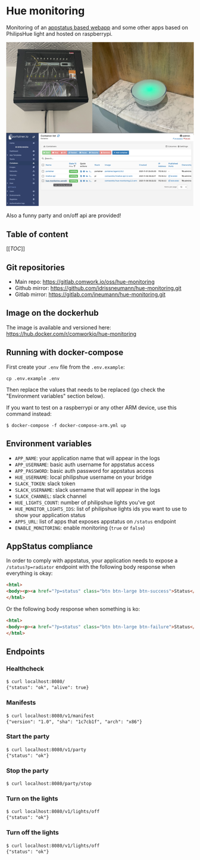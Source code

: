 # Hue monitoring

Monitoring of an [appstatus based webapp](https://github.com/appstatus/appstatus) and some other apps based on PhilipsHue light and hosted on raspberrypi.

![hue-monitoring](./img/hue-monitoring.jpeg)

Also a funny party and on/off api are provided!

## Table of content

[[_TOC_]]

## Git repositories

* Main repo: https://gitlab.comwork.io/oss/hue-monitoring
* Github mirror: https://github.com/idrissneumann/hue-monitoring.git
* Gitlab mirror: https://gitlab.com/ineumann/hue-monitoring.git

## Image on the dockerhub

The image is available and versioned here: https://hub.docker.com/r/comworkio/hue-monitoring

## Running with docker-compose

First create your `.env` file from the `.env.example`:

```shell
cp .env.example .env
```

Then replace the values that needs to be replaced (go check the "Environment variables" section below).

If you want to test on a raspberrypi or any other ARM device, use this command instead:

```shell
$ docker-compose -f docker-compose-arm.yml up
```

## Environment variables

* `APP_NAME`: your application name that will appear in the logs
* `APP_USERNAME`: basic auth username for appstatus access
* `APP_PASSWORD`: basic auth password for appstatus access
* `HUE_USERNAME`: local philipshue username on your bridge
* `SLACK_TOKEN`: slack token
* `SLACK_USERNAME`: slack username that will appear in the logs
* `SLACK_CHANNEL`: slack channel
* `HUE_LIGHTS_COUNT`: number of philipshue lights you've got
* `HUE_MONITOR_LIGHTS_IDS`: list of philipshue lights ids you want to use to show your application status
* `APPS_URL`: list of apps that exposes appstatus on `/status` endpoint
* `ENABLE_MONITORING`: enable monitoring (`true` or `false`)

## AppStatus compliance

In order to comply with appstatus, your application needs to expose a `/status?p=radiator` endpoint with the following body response when everything is okay:

```html
<html>
<body><p><a href="?p=status" class="btn btn-large btn-success">Status</a></p></body>
</html>
```

Or the following body response when something is ko:

```html
<html>
<body><p><a href="?p=status" class="btn btn-large btn-failure">Status</a></p></body>
</html>
```

## Endpoints

### Healthcheck

```shell
$ curl localhost:8080/
{"status": "ok", "alive": true}
```

### Manifests

```shell
$ curl localhost:8080/v1/manifest 
{"version": "1.0", "sha": "1c7cb1f", "arch": "x86"}
```

### Start the party

```shell
$ curl localhost:8080/v1/party
{"status": "ok"}
```

### Stop the party

```shell
$ curl localhost:8080/party/stop
```

### Turn on the lights

```shell
$ curl localhost:8080/v1/lights/off
{"status": "ok"}
```

### Turn off the lights

```shell
$ curl localhost:8080/v1/lights/off
{"status": "ok"}
```
